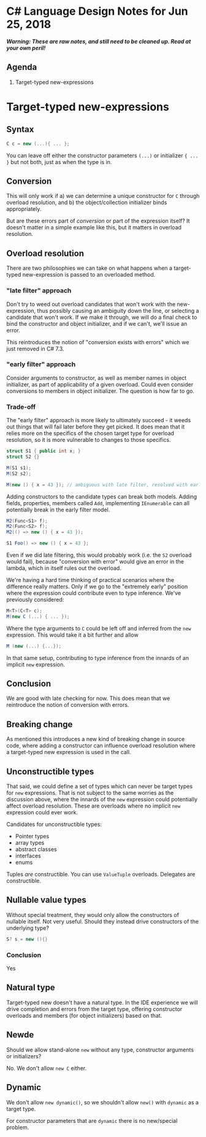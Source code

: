 ﻿# C# Language Design Notes for Jun 25, 2018

***Warning: These are raw notes, and still need to be cleaned up. Read at your own peril!***

## Agenda

1. Target-typed new-expressions


# Target-typed new-expressions

## Syntax

``` c#
C c = new (...){ ... };
```

You can leave off either the constructor parameters `(...)` or initializer `{ ... }` but not both, just as when the type is in.

## Conversion

This will only work if a) we can determine a unique constructor for `C` through overload resolution, and b) the object/collection initializer binds appropriately.

But are these errors part of *conversion* or part of the expression itself? It doesn't matter in a simple example like this, but it matters in overload resolution.

## Overload resolution

There are two philosophies we can take on what happens when a target-typed new-expression is passed to an overloaded method.

### "late filter" approach

Don't try to weed out overload candidates that won't work with the new-expression, thus possibly causing an ambiguity down the line, or selecting a candidate that won't work. If we make it through, we will do a final check to bind the constructor and object initializer, and if we can't, we'll issue an error.

This reintroduces the notion of "conversion exists with errors" which we just removed in C# 7.3.

### "early filter" approach

Consider arguments to constructor, as well as member names in object initializer, as part of applicability of a given overload. Could even consider conversions to members in object initializer. The question is how far to go.

### Trade-off

The "early filter" approach is more likely to ultimately succeed - it weeds out things that will fail later before they get picked. It does mean that it relies more on the specifics of the chosen target type for overload resolution, so it is more vulnerable to changes to those specifics.

``` c#
struct S1 { public int x; }
struct S2 {}

M(S1 s1);
M(S2 s2);

M(new () { x = 43 }); // ambiguous with late filter, resolved with early. What does the IDE show?
```

Adding constructors to the candidate types can break both models. Adding fields, properties, members called `Add`, implementing `IEnumerable` can all potentially break in the early filter model.

``` c#
M2(Func<S1> f);
M2(Func<S2> f);
M2(() => new () { x = 43 });

S1 Foo() => new () { x = 43 };
```

Even if we did late filtering, this would probably work (i.e. the `S2` overload would fail), because "conversion with error" would give an error in the lambda, which in itself rules out the overload.

We're having a hard time thinking of practical scenarios where the difference really matters. Only if we go to the "extremely early" position where the expression could contribute even to type inference. We've previously considered:

``` c#
M<T>(C<T> c);
M(new C (...) { ... });
```

Where the type arguments to `C` could be left off and inferred from the `new` expression. This would take it a bit further and allow

``` c#
M (new (...) {...});
```

In that same setup, contributing to type inference from the innards of an implicit `new` expression.

## Conclusion

We are good with late checking for now. This does mean that we reintroduce the notion of conversion with errors.

## Breaking change

As mentioned this introduces a new kind of breaking change in source code, where adding a constructor can influence overload resolution where a target-typed new expression is used in the call.

## Unconstructible types

That said, we could define a set of types which can never be target types for `new` expressions. That is not subject to the same worries as the discussion above, where the innards of the `new` expression could potentially affect overload resolution. These are overloads where no implicit `new` expression could ever work.

Candidates for unconstructible types:

* Pointer types
* array types
* abstract classes
* interfaces
* enums

Tuples *are* constructible. You can use `ValueTuple` overloads.
Delegates are constructible.

## Nullable value types

Without special treatment, they would only allow the constructors of nullable itself. Not very useful. Should they instead drive constructors of the underlying type?

``` c#
S? s = new (){}
```

### Conclusion
Yes

## Natural type

Target-typed new doesn't have a natural type. In the IDE experience we will drive completion and errors from the target type, offering constructor overloads and members (for object initializers) based on that.

## Newde

Should we allow stand-alone `new` without any type, constructor arguments or initializers?

No. We don't allow `new C` either.

## Dynamic

We don't allow `new dynamic()`, so we shouldn't allow `new()` with `dynamic` as a target type.

For constructor parameters that are `dynamic` there is no new/special problem.